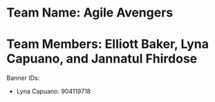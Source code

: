 # Team Name: Agile Avengers 

# Team Members: Elliott Baker, Lyna Capuano, and Jannatul Fhirdose

Banner IDs:
- Lyna Capuano: 904119718
